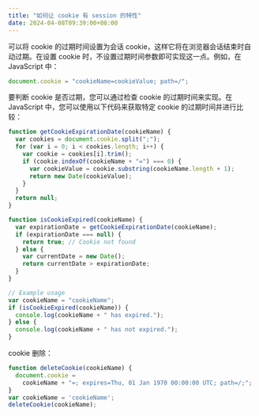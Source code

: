 ```yaml
---
title: "如何让 cookie 有 session 的特性"
date: 2024-04-08T09:39:00+08:00
---
```


可以将 cookie 的过期时间设置为会话 cookie，这样它将在浏览器会话结束时自动过期。在设置 cookie 时，不设置过期时间参数即可实现这一点。例如，在 JavaScript 中：

```js
document.cookie = "cookieName=cookieValue; path=/";
```

要判断 cookie 是否过期，您可以通过检查 cookie 的过期时间来实现。在 JavaScript 中，您可以使用以下代码来获取特定 cookie 的过期时间并进行比较：

```js
function getCookieExpirationDate(cookieName) {
  var cookies = document.cookie.split(";");
  for (var i = 0; i < cookies.length; i++) {
    var cookie = cookies[i].trim();
    if (cookie.indexOf(cookieName + "=") === 0) {
      var cookieValue = cookie.substring(cookieName.length + 1);
      return new Date(cookieValue);
    }
  }
  return null;
}

function isCookieExpired(cookieName) {
  var expirationDate = getCookieExpirationDate(cookieName);
  if (expirationDate === null) {
    return true; // Cookie not found
  } else {
    var currentDate = new Date();
    return currentDate > expirationDate;
  }
}

// Example usage
var cookieName = "cookieName";
if (isCookieExpired(cookieName)) {
  console.log(cookieName + " has expired.");
} else {
  console.log(cookieName + " has not expired.");
}
```

cookie 删除：

```js
function deleteCookie(cookieName) {
  document.cookie =
    cookieName + "=; expires=Thu, 01 Jan 1970 00:00:00 UTC; path=/;";
}
var cookieName = 'cookieName';
deleteCookie(cookieName);
```
